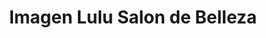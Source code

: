 ---
title: "Imagen Lulu Salon de Belleza"
url: /bogota-d-c/imagen-lulu-salon-de-belleza/
shop: Friseur
---